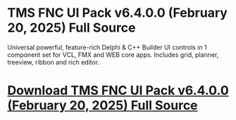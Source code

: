 # TMS FNC UI Pack v6.4.0.0 (February 20, 2025) Full Source

Universal powerful, feature-rich Delphi & C++ Builder UI controls in 1 component set for VCL, FMX and WEB core apps. Includes grid, planner, treeview, ribbon and rich editor.

# [Download TMS FNC UI Pack v6.4.0.0 (February 20, 2025) Full Source](https://developer.team/delphi/35361-tms-fnc-ui-pack-v6400-february-20-2025-full-source.html)
